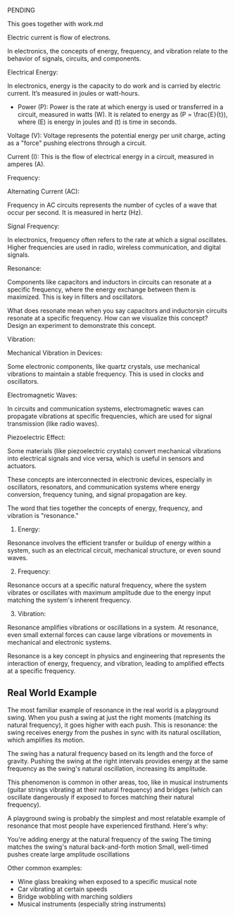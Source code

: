 PENDING

This goes together with work.md

Electric current is flow of electrons.

In electronics, the concepts of energy, frequency, and vibration relate to the behavior of signals, circuits, and components.

 Electrical Energy:

 In electronics, energy is the capacity to do work and is carried by electric current. It’s measured in joules or watt-hours.
   - Power (P): Power is the rate at which energy is used or transferred in a circuit, measured in watts (W). It is related to energy as \(P = \frac{E}{t}\), where \(E\) is energy in joules and \(t\) is time in seconds.

Voltage (V): Voltage represents the potential energy per unit charge, acting as a "force" pushing electrons through a circuit.

Current (I): This is the flow of electrical energy in a circuit, measured in amperes (A).

Frequency:

Alternating Current (AC):

Frequency in AC circuits represents the number of cycles of a wave that occur per second. It is measured in hertz (Hz).

Signal Frequency:

In electronics, frequency often refers to the rate at which a signal oscillates. Higher frequencies are used in radio, wireless communication, and digital signals.

Resonance:

Components like capacitors and inductors in circuits can resonate at a specific frequency, where the energy exchange between them is maximized. This is key in filters and oscillators.

What does resonate mean when you say capacitors and inductorsin circuits resonate at a specific frequency. How can we visualize this concept? Design an experiment to demonstrate this concept.

Vibration:

Mechanical Vibration in Devices:

Some electronic components, like quartz crystals, use mechanical vibrations to maintain a stable frequency. This is used in clocks and oscillators.

Electromagnetic Waves:

In circuits and communication systems, electromagnetic waves can propagate vibrations at specific frequencies, which are used for signal transmission (like radio waves).

Piezoelectric Effect:

Some materials (like piezoelectric crystals) convert mechanical vibrations into electrical signals and vice versa, which is useful in sensors and actuators.

These concepts are interconnected in electronic devices, especially in oscillators, resonators, and communication systems where energy conversion, frequency tuning, and signal propagation are key.

The word that ties together the concepts of energy, frequency, and vibration is "resonance."

1. Energy:

Resonance involves the efficient transfer or buildup of energy within a system, such as an electrical circuit, mechanical structure, or even sound waves.

2. Frequency:

Resonance occurs at a specific natural frequency, where the system vibrates or oscillates with maximum amplitude due to the energy input matching the system's inherent frequency.

3. Vibration:

Resonance amplifies vibrations or oscillations in a system. At resonance, even small external forces can cause large vibrations or movements in mechanical and electronic systems.

Resonance is a key concept in physics and engineering that represents the interaction of energy, frequency, and vibration, leading to amplified effects at a specific frequency.

## Real World Example

The most familiar example of resonance in the real world is a playground swing. When you push a swing at just the right moments (matching its natural frequency), it goes higher with each push. This is resonance: the swing receives energy from the pushes in sync with its natural oscillation, which amplifies its motion.

The swing has a natural frequency based on its length and the force of gravity.
Pushing the swing at the right intervals provides energy at the same frequency as the swing's natural oscillation, increasing its amplitude.

This phenomenon is common in other areas, too, like in musical instruments (guitar strings vibrating at their natural frequency) and bridges (which can oscillate dangerously if exposed to forces matching their natural frequency).

A playground swing is probably the simplest and most relatable example of resonance that most people have experienced firsthand. Here's why:

You're adding energy at the natural frequency of the swing
The timing matches the swing's natural back-and-forth motion
Small, well-timed pushes create large amplitude oscillations

Other common examples:

- Wine glass breaking when exposed to a specific musical note
- Car vibrating at certain speeds
- Bridge wobbling with marching soldiers
- Musical instruments (especially string instruments)
